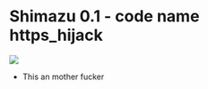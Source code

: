 # Shimazu 0.1 - code name https_hijack
![](https://github.com/nu11secur1ty/sh1mazu/blob/master/logo/shimazu.jpg)

- This an mother fucker



